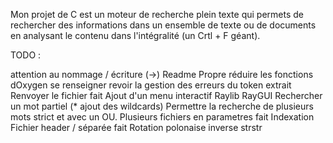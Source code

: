 Mon projet de C est un moteur de recherche plein texte qui permets de rechercher des informations dans un ensemble de texte ou de documents en analysant le contenu dans l'intégralité (un Crtl + F géant).


TODO : 


attention au nommage / écriture (->) 
Readme Propre
réduire les fonctions
dOxygen se renseigner
revoir la gestion des erreurs du token extrait
Renvoyer le fichier fait
Ajout d'un menu interactif Raylib RayGUI 
Rechercher un mot partiel (* ajout des wildcards)
Permettre la recherche de plusieurs mots strict et avec un OU.
Plusieurs fichiers en parametres fait
Indexation
Fichier header / séparée fait
Rotation polonaise inverse
strstr 